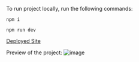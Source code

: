To run project locally,
run the following commands:

```
npm i
```
```
npm run dev
```
[Deployed Site](https://taha-the-online-drummer.netlify.app)


Preview of the project: ![image](https://github.com/user-attachments/assets/666040e4-f02a-44d7-9910-343f58aba8aa)
